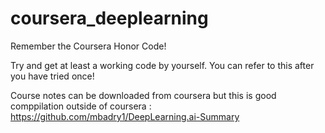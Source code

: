 # coursera_deeplearning
Remember the Coursera Honor Code!

Try and get at least a working code by yourself. You can refer to this after you have tried once!

Course notes can be downloaded from coursera but this is good comppilation outside of coursera : https://github.com/mbadry1/DeepLearning.ai-Summary
